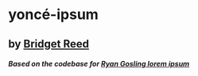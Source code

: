 # yoncé-ipsum
## by [Bridget Reed](https://bridgetcreed..github.com/)
##### Based on the codebase for [Ryan Gosling lorem ipsum](https://github.com/ahoef/rygo-ipsum)